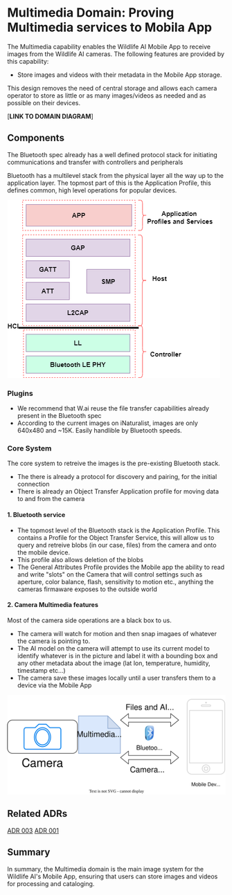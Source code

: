 # Multimedia Domain: Proving Multimedia services to Mobila App 

The Multimedia capability enables the Wildlife AI Mobile App to receive images from the Wildlife AI cameras. The following features are provided by this capability:
- Store images and videos with their metadata in the Mobile App storage.

This design removes the need of central storage and allows each camera operator to store as little or as many images/videos as needed and as possible on their devices.

[**LINK TO DOMAIN DIAGRAM**]

## Components
The Bluetooth spec already has a well defined protocol stack for initiating communications and transfer with controllers and peripherals

Bluetooth has a multilevel stack from the physical layer all the way up to the application layer. The topmost part of this is the Application Profile, this defines common, high level operations for popular devices.

![Bluetooth Stack](../figures/bluetooth_le_stack.png "Bluetooth Stack")

### Plugins
- We recommend that W.ai reuse the file transfer capabilities already present in the Bluetooth spec
- According to the current images on iNaturalist, images are only 640x480 and ~15K. Easily handlible by Bluetooth speeds.


### Core System
The core system to retreive the images is the pre-existing Bluetooth stack.
- The there is already a protocol for discovery and pairing, for the initial connection
- There is already an Object Transfer Application profile for moving data to and from the camera

#### 1. Bluetooth service
- The topmost level of the Bluetooth stack is the Application Profile. This contains a Profile for the Object Transfer Service, this will allow us to query and retreive blobs (in our case, files) from the camera and onto the mobile device.
- This profile also allows deletion of the blobs
- The General Attributes Profile provides the Mobile app the ability to read and write "slots" on the Camera that will control settings such as aperture, color balance, flash, sensitivity to motion etc., anything the cameras firmaware exposes to the outside world

#### 2. Camera Multimedia features
Most of the camera side operations are a black box to us.
- The camera will watch for motion and then snap imagaes of whatever the camera is pointing to.
- The AI model on the camera will attempt to use its current model to identify whatever is in the picture and label it with a bounding box and any other metadata about the image (lat lon, temperature, humidity, timestamp etc...)
- The camera save these images locally until a user transfers them to a device via the Mobile App

![Core System and Services](../figures/multimediaDomain.drawio.svg "Core Systems and Services")

## Related ADRs

[ADR 003](../ADRs/ADR003-Processing%20with%203rd%20Parties%20and%20Edge%20Computing)
[ADR 001](../ADRs/ADR001-EventDriven.md)


## Summary
In summary, the Multimedia domain is the main image system for the Wildlife AI's Mobile App, ensuring that users can store images and videos for processing and cataloging.